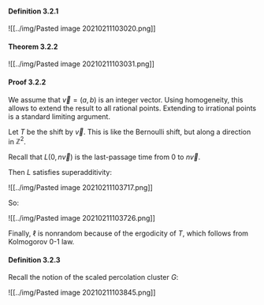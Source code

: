 #### Definition 3.2.1

![[../img/Pasted image 20210211103020.png]]

#### Theorem 3.2.2

![[../img/Pasted image 20210211103031.png]]

#### Proof 3.2.2

We assume that $\vec v=(a,b)$ is an integer vector. Using homogeneity, this allows to extend the result to all rational points. Extending to irrational points is a standard limiting argument.

Let $T$ be the shift by $\vec v$. This is like the Bernoulli shift, but along a direction in $\mathbb{Z}^2$.

Recall that $L(0,n\vec v)$ is the last-passage time from $0$ to $n\vec v$.

Then $L$ satisfies superadditivity:

![[../img/Pasted image 20210211103717.png]]

So:

![[../img/Pasted image 20210211103726.png]]

Finally, $\ell$ is nonrandom because of the ergodicity of $T$, which follows from Kolmogorov 0-1 law.

#### Definition 3.2.3

Recall the notion of the scaled percolation cluster $G$:

![[../img/Pasted image 20210211103845.png]]